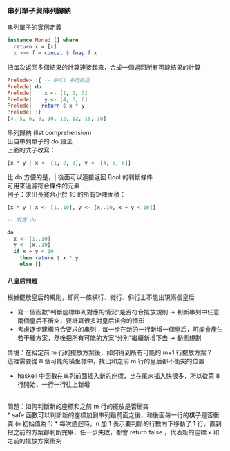 ### 串列單子與陣列歸納
串列單子的實例定義
```haskell
instance Monad [] where
  return x = [x]
  x >>= f = concat $ fmap f x
```
把每次返回多個結果的計算連接起來，合成一個返回所有可能結果的計算
```haskell
Prelude> :{ -- GHCi 多行排版
Prelude| do
Prelude|    x <- [1, 2, 3]
Prelude|    y <- [4, 5, 6]
Prelude|   return $ x * y
Prelude| :}
[4, 5, 6, 8, 10, 12, 12, 15, 18]
```
串列歸納 (list comprehension) <br>
出自串列單子的 do 語法 <br>
上面的式子改寫：
```haskell
[x * y | x <- [1, 2, 3], y <- [4, 5, 6]]
```
比 do 方便的是，| 後面可以連接返回 Bool 的判斷條件 <br>
可用來過濾符合條件的元素 <br>
例子：求出長寬合小於 10 的所有矩陣面積：
```haskell
[x * y | x <- [1..10], y <- [x..10, x + y < 10]]

-- 對應 do

do 
  x <- [1..10]
  y <- [x..10]
  if x + y < 10 
    then return $ x * y
    else []
```
#### 八皇后問題
根據擺放皇后的規則，即同一條橫行、縱行、斜行上不能出現兩個皇后
* 寫一個函數“判斷座標串列對應的情況”是否符合擺放規則 -> 判斷串列中任意兩個皇后不衝突，要計算很多對皇后組合的情形
* 考慮逐步建構符合要求的串列：每一步在新的一行新增一個皇后，可能會產生若干種方案，然後把所有可能的方案“分別”繼續新增下去 -> 動態規劃

情境：在給定前 m 行的擺放方案後，如何得到所有可能的 m+1 行擺放方案？ <br>
這裡需要從 8 個可能的橫坐標中，找出和之前 m 行的皇后都不衝突的位置

* haskell 中函數在串列前面插入新的座標，比在尾末插入快很多，所以從第 8 行開始，一行一行往上新增 
<br>
問題：如何判斷新的座標和之前 m 行的擺放是否衝突
<br>
* safe 函數可以判斷新的座標加到串列最前面之後，和後面每一行的棋子是否衝突 (n 初始值為 1) 
* 每次遞迴時，n 加 1 表示要判斷的行數向下移動了 1 行，直到把之前的方案都判斷完畢，任一步失敗，都會 return false ，代表新的座標 x 和之前的擺放方案衝突

